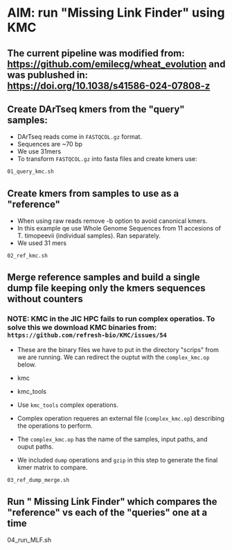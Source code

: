 # AIM: run "Missing Link Finder" using KMC

## The current pipeline was modified from: https://github.com/emilecg/wheat_evolution and was publushed in: https://doi.org/10.1038/s41586-024-07808-z 


## Create DArTseq kmers from the "query" samples:

- DArTseq reads come in ```FASTQCOL.gz``` format.
- Sequences are ~70 bp
- We use 31mers
- To transform ```FASTQCOL.gz``` into fasta files and create kmers use:

```sh
01_query_kmc.sh
```

## Create kmers from samples to use as a "reference"

- When using raw reads remove -b option to avoid canonical kmers.
- In this example qe use Whole Genome Sequences from 11 accesions of T. timopeevii (individual samples). Ran separately.
- We used 31 mers

```sh
02_ref_kmc.sh
```

## Merge reference samples and build a single dump file keeping only the kmers sequences without counters

### NOTE: KMC in the JIC HPC fails to run complex operatios. To solve this we download KMC binaries from: ```https://github.com/refresh-bio/KMC/issues/54```
- These are the binary files we have to put in the directory "scrips" from we are running. We can redirect the ouptut with the ```complex_kmc.op``` below.
- kmc
- kmc_tools


- Use ```kmc_tools``` complex operations.
- Complex operation requeres an external file (```complex_kmc.op```) describing the operations to perform.
- The ```complex_kmc.op``` has the name of the samples, input paths, and ouput paths.
- We included ```dump``` operations and ```gzip``` in this step to generate the final kmer matrix to compare.

```sh
03_ref_dump_merge.sh
```

## Run " Missing Link Finder" which compares the "reference" vs each of the "queries" one at a time
04_run_MLF.sh